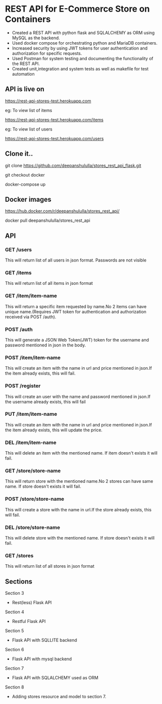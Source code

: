 # REST API for E-Commerce Store on Containers

* Created a REST API with python flask and SQLALCHEMY as ORM using MySQL as the backend.
* Used docker compose for orchestrating python and MariaDB containers.
* Increased security by using JWT tokens for user authentication and authorization for specific requests.
* Used Postman for system testing and documenting the functionality of the REST API.
* Created unit,integration and system tests as well as makefile for test automation

## API is live on 
https://rest-api-stores-test.herokuapp.com

eg: To view list of items

https://rest-api-stores-test.herokuapp.com/items

eg: To view list of users

https://rest-api-stores-test.herokuapp.com/users



##  Clone it..
git clone https://github.com/deepanshululla/stores_rest_api_flask.git

git checkout docker

docker-compose up

## Docker images
https://hub.docker.com/r/deepanshululla/stores_rest_api/

docker pull deepanshululla/stores_rest_api

## API

### GET /users

This will return list of all users in json format. Passwords are not visible

### GET /items

This will return list of all items in json format

### GET /item/item-name

This will return a specific item requested by name.No 2 items can have unique name.(Requires JWT token for authentication and authorization
received via POST /auth). 

### POST /auth

This will generate a JSON Web Token(JWT) token for the username and password mentioned in json in the body.

### POST /item/item-name

This will create an item with the name in url and price mentioned in json.If the item already exists, this will fail.

### POST /register

This will create an user with the name and password mentioned in json.If the username already exists, this will fail

### PUT /item/item-name

This will create an item with the name in url and price mentioned in json.If the item already exists, this will update the price.

### DEL /item/item-name

This will delete an item with the mentioned name. If item doesn't exists it will fail.

### GET /store/store-name

This will return store with the mentioned name.No 2 stores can have same name. If store doesn't exists it will fail.

### POST /store/store-name

This will create a store with the name in url.If the store already exists, this will fail.

### DEL /store/store-name

This will delete store with the mentioned name. If store doesn't exists it will fail.

### GET /stores

This will return list of all stores in json format

## Sections

Section 3

* Rest(less) Flask API

Section 4

* Restful Flask API

Section 5 

* Flask API with SQLLITE backend

Section 6 

* Flask API with mysql backend

Section 7

* Flask API with SQLALCHEMY used as ORM

Section 8

* Adding stores resource and model to section 7.
